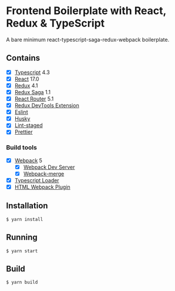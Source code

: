# Frontend Boilerplate with React, Redux & TypeScript

A bare minimum react-typescript-saga-redux-webpack boilerplate.

## Contains

- [x] [Typescript](https://www.typescriptlang.org/) 4.3
- [x] [React](https://facebook.github.io/react/) 17.0
- [x] [Redux](https://github.com/reactjs/redux) 4.1
- [x] [Redux Saga](https://github.com/redux-saga/redux-saga) 1.1
- [x] [React Router](https://github.com/ReactTraining/react-router) 5.1
- [x] [Redux DevTools Extension](https://github.com/zalmoxisus/redux-devtools-extension)
- [x] [Eslint](https://eslint.org/)
- [x] [Husky](https://github.com/typicode/husky)
- [x] [Lint-staged](https://github.com/okonet/lint-staged)
- [x] [Prettier](https://prettier.io/)

### Build tools

- [x] [Webpack](https://webpack.github.io) 5
  - [x] [Webpack Dev Server](https://github.com/webpack/webpack-dev-server)
  - [x] [Webpack-merge](https://github.com/survivejs/webpack-merge)
- [x] [Typescript Loader](https://github.com/TypeStrong/ts-loader)
- [x] [HTML Webpack Plugin](https://github.com/ampedandwired/html-webpack-plugin)

## Installation

```
$ yarn install
```

## Running

```
$ yarn start
```

## Build

```
$ yarn build
```
